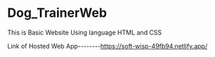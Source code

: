 # Dog_TrainerWeb
This is Basic Website Using language HTML and CSS


Link of Hosted Web App--------https://soft-wisp-49fb94.netlify.app/
